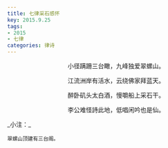 ```yaml
---
title: 七律采石感怀
key: 2015.9.25
tags: 
- 2015
- 七律
categories: 律诗
---
```


<p align="center">小径蹒跚三台瞰，九峰独爱翠螺山。
</p>
<p align="center">江流洲岸有活水，云绕佛家拜蓝天。
</p>
<p align="center">醉卧矶头太白酒，慢嚼船上采石干。
</p>
<p align="center">李公难怪詩此地，低唱闲吟也是仙。
</p>
_小注：_

```
翠螺山顶建有三台阁。
```
